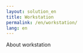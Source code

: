 ```yaml
---
layout: solution_en
title: Workstation
permalink: /en/workstation/
lang: en
---
```

About workstation
